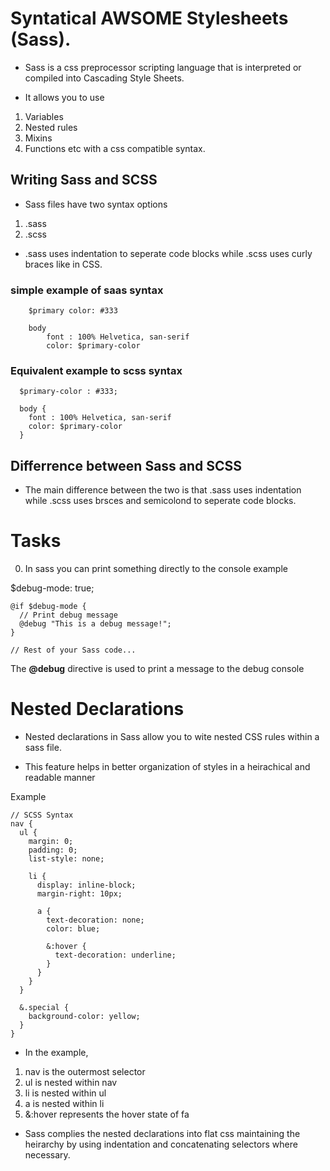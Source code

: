 # Syntatical AWSOME Stylesheets (Sass).

- Sass is a css preprocessor scripting language that is interpreted or compiled into Cascading Style Sheets.

-  It allows you to use 
1. Variables
2. Nested rules
3. Mixins
4. Functions etc
with a css compatible syntax.

## Writing Sass and SCSS

- Sass files have two syntax options
1. .sass
2. .scss

- .sass uses indentation to seperate code blocks while .scss uses curly braces like in CSS. 

### simple example of saas syntax

        $primary color: #333

        body
            font : 100% Helvetica, san-serif
            color: $primary-color

### Equivalent example to scss syntax

      $primary-color : #333;

      body {
        font : 100% Helvetica, san-serif
        color: $primary-color
      }


## Differrence between Sass and SCSS
- The main difference between the two is that .sass uses indentation while .scss uses brsces and semicolond to seperate code blocks.

# Tasks
0. In sass you can print something directly to the console
example

$debug-mode: true;

    @if $debug-mode {
      // Print debug message
      @debug "This is a debug message!";
    }

    // Rest of your Sass code...

The __@debug__ directive is used to print a message to the debug console

# Nested Declarations

- Nested declarations in Sass allow you to wite nested CSS rules within a sass file.

- This feature helps in better organization of styles in a heirachical and readable manner

Example

    // SCSS Syntax
    nav {
      ul {
        margin: 0;
        padding: 0;
        list-style: none;

        li {
          display: inline-block;
          margin-right: 10px;

          a {
            text-decoration: none;
            color: blue;

            &:hover {
              text-decoration: underline;
            }
          }
        }
      }

      &.special {
        background-color: yellow;
      }
    }

- In the example,
1. nav is the outermost selector
2. ul is nested within nav
3. li is nested within ul
4. a is nested within li
5. &:hover represents the hover state of fa

- Sass complies the nested declarations into flat css maintaining the heirarchy by using indentation and concatenating selectors where necessary.
